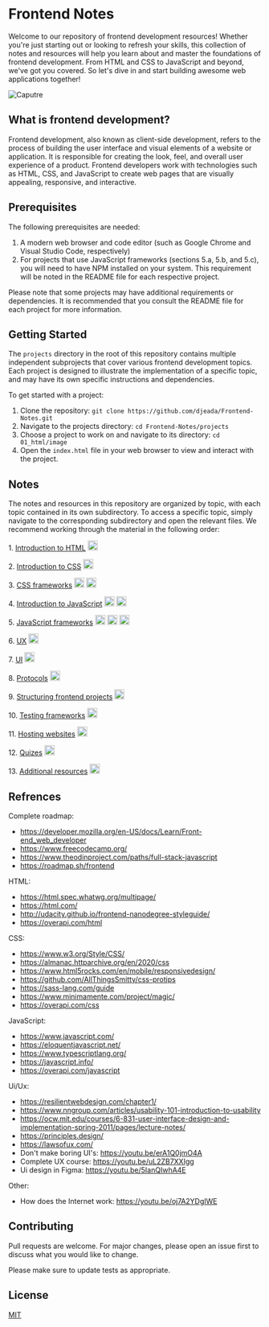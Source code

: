 # Frontend Notes

Welcome to our repository of frontend development resources! Whether you're just starting out or looking to refresh your skills, this collection of notes and resources will help you learn about and master the foundations of frontend development. From HTML and CSS to JavaScript and beyond, we've got you covered. So let's dive in and start building awesome web applications together!

![Caputre](https://images.unsplash.com/photo-1498050108023-c5249f4df085?ixlib=rb-1.2.1&ixid=MnwxMjA3fDB8MHxwaG90by1wYWdlfHx8fGVufDB8fHx8&auto=format&fit=crop&w=872&q=80)

## What is frontend development?

Frontend development, also known as client-side development, refers to the process of building the user interface and visual elements of a website or application. It is responsible for creating the look, feel, and overall user experience of a product. Frontend developers work with technologies such as HTML, CSS, and JavaScript to create web pages that are visually appealing, responsive, and interactive.

## Prerequisites

The following prerequisites are needed:

1. A modern web browser and code editor (such as Google Chrome and Visual Studio Code, respectively)
1. For projects that use JavaScript frameworks (sections 5.a, 5.b, and 5.c), you will need to have NPM installed on your system. This requirement will be noted in the README file for each respective project.

Please note that some projects may have additional requirements or dependencies. It is recommended that you consult the README file for each project for more information.

## Getting Started

The `projects` directory in the root of this repository contains multiple independent subprojects that cover various frontend development topics. Each project is designed to illustrate the implementation of a specific topic, and may have its own specific instructions and dependencies.

To get started with a project:

1. Clone the repository: `git clone https://github.com/djeada/Frontend-Notes.git`
1. Navigate to the projects directory: `cd Frontend-Notes/projects`
1. Choose a project to work on and navigate to its directory: `cd 01_html/image`
1. Open the `index.html` file in your web browser to view and interact with the project.

## Notes

The notes and resources in this repository are organized by topic, with each topic contained in its own subdirectory. To access a specific topic, simply navigate to the corresponding subdirectory and open the relevant files. We recommend working through the material in the following order:

<p float="left">
  1. <a href="https://github.com/djeada/Frontend-Notes/blob/main/notes/01_html.md">Introduction to HTML</a>
  <img src="https://img.icons8.com/color/344/html-5--v1.png" height="20" />
</p>

<p float="left">
  2. <a href="https://github.com/djeada/Frontend-Notes/blob/main/notes/02_css.md">Introduction to CSS</a>
  <img src="https://img.icons8.com/color/344/css3.png" height="20" />
</p>

<p float="left">
  3. <a href="https://github.com/djeada/Frontend-Notes/blob/main/notes/03_css_frameworks.md">CSS frameworks</a>
  <img src="https://img.icons8.com/color/344/bootstrap.png" height="20" />
  <img src="https://img.icons8.com/color/344/sass.png" height="20" />
</p>

<p float="left">
  4. <a href="https://github.com/djeada/Frontend-Notes/blob/main/notes/04_javascript.md">Introduction to JavaScript</a>
  <img src="https://img.icons8.com/color/344/javascript--v1.png" height="20" />
  <img src="https://img.icons8.com/color/344/typescript.png" height="20" />
</p>

<p float="left">
  5. <a href="https://github.com/djeada/Frontend-Notes/blob/main/notes/05_javascript_frameworks.md">JavaScript frameworks</a>
  <img src="https://img.icons8.com/officel/344/react.png" height="20" />
  <img src="https://img.icons8.com/color/344/angularjs.png" height="20" />
  <img src="https://img.icons8.com/color/344/vue-js.png" height="20" />
</p>

<p float="left">
  6. <a href="https://github.com/djeada/Frontend-Notes/blob/main/notes/06_ux.md">UX</a>
  <img src="https://img.icons8.com/external-flaticons-flat-flat-icons/452/external-ux-no-code-flaticons-flat-flat-icons.png" height="20" />
</p>

<p float="left">
  7. <a href="https://github.com/djeada/Frontend-Notes/blob/main/notes/07_ui.md">UI</a>
  <img src="https://img.icons8.com/external-flaticons-lineal-color-flat-icons/344/external-ui-computer-science-flaticons-lineal-color-flat-icons.png" height="20" />
</p>

<p float="left">
  8. <a href="https://github.com/djeada/Frontend-Notes/blob/main/notes/08_protocols.md">Protocols</a>
  <img src="https://img.icons8.com/external-flaticons-lineal-color-flat-icons/344/external-http-internet-marketing-flaticons-lineal-color-flat-icons.png" height="20" />
</p>

<p float="left">
  9. <a href="https://github.com/djeada/Frontend-Notes/blob/main/notes/09_project_structure.md">Structuring frontend projects</a>
  <img src="https://img.icons8.com/external-flaticons-lineal-color-flat-icons/344/external-project-creativity-flaticons-lineal-color-flat-icons.png" height="20" />
</p>

<p float="left">
  10. <a href="https://github.com/djeada/Frontend-Notes/blob/main/notes/10_testing.md">Testing frameworks</a>
  <img src="https://img.icons8.com/external-sbts2018-outline-color-sbts2018/344/external-testing-basic-ui-elements-2.5-sbts2018-outline-color-sbts2018.png" height="20" />
</p>

<p float="left">
  11. <a href="https://github.com/djeada/Frontend-Notes/blob/main/notes/11_hosting_websites.md">Hosting websites</a>
  <img src="https://img.icons8.com/stickers/344/servers-group.png" height="20" />
</p>

<p float="left">
  12. <a href="https://github.com/djeada/Frontend-Notes/blob/main/notes/12_quizes.md">Quizes</a>
  <img src="https://img.icons8.com/external-smashingstocks-thin-outline-color-smashing-stocks/344/external-quiz-education-smashingstocks-thin-outline-color-smashing-stocks.png" height="20" />
</p>

<p float="left">
  13. <a href="https://github.com/djeada/Frontend-Notes/blob/main/notes/13_additional_resources.md">Additional resources</a>
  <img src="https://img.icons8.com/external-febrian-hidayat-flat-febrian-hidayat/344/external-plus-ui-essential-febrian-hidayat-flat-febrian-hidayat.png" height="20" />
</p>

## Refrences

Complete roadmap:

* https://developer.mozilla.org/en-US/docs/Learn/Front-end_web_developer
* https://www.freecodecamp.org/
* https://www.theodinproject.com/paths/full-stack-javascript
* https://roadmap.sh/frontend

HTML:

* https://html.spec.whatwg.org/multipage/
* https://html.com/
* http://udacity.github.io/frontend-nanodegree-styleguide/
* https://overapi.com/html

CSS:

* https://www.w3.org/Style/CSS/
* https://almanac.httparchive.org/en/2020/css
* https://www.html5rocks.com/en/mobile/responsivedesign/
* https://github.com/AllThingsSmitty/css-protips
* https://sass-lang.com/guide
* https://www.minimamente.com/project/magic/
* https://overapi.com/css

JavaScript:

* https://www.javascript.com/
* https://eloquentjavascript.net/
* https://www.typescriptlang.org/
* https://javascript.info/
* https://overapi.com/javascript

Ui/Ux:

* https://resilientwebdesign.com/chapter1/
* https://www.nngroup.com/articles/usability-101-introduction-to-usability
* https://ocw.mit.edu/courses/6-831-user-interface-design-and-implementation-spring-2011/pages/lecture-notes/
* https://principles.design/
* https://lawsofux.com/
* Don't make boring UI's: https://youtu.be/erA1Q0jmO4A
* Complete UX course: https://youtu.be/uL2ZB7XXIgg
* Ui design in Figma: https://youtu.be/5IanQIwhA4E

Other:

* How does the Internet work: https://youtu.be/oj7A2YDgIWE

## Contributing
Pull requests are welcome. For major changes, please open an issue first to discuss what you would like to change.

Please make sure to update tests as appropriate.

## License
[MIT](https://choosealicense.com/licenses/mit/)
